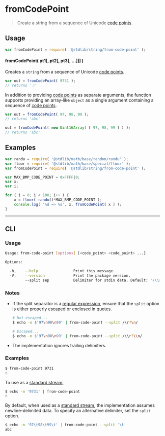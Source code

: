 # fromCodePoint

> Create a string from a sequence of Unicode [code points][code-point].


<!-- Section to include introductory text. Make sure to keep an empty line after the intro `section` element and another before the `/section` close. -->

<section class="intro">

</section>

<!-- /.intro -->

<!-- Package usage documentation. -->

<section class="usage">

## Usage

``` javascript
var fromCodePoint = require( '@stdlib/string/from-code-point' );
```

#### fromCodePoint( pt1\[, pt2\[, pt3\[, ...\]\]\] )

Creates a `string` from a sequence of Unicode [code points][code-point].

``` javascript
var out = fromCodePoint( 9731 );
// returns '☃'
```

In addition to providing [code points][code-point] as separate arguments, the function supports providing an array-like `object` as a single argument containing a sequence of [code points][code-point].

``` javascript
var out = fromCodePoint( 97, 98, 99 );
// returns 'abc'

out = fromCodePoint( new Uint16Array( [ 97, 98, 99 ] ) );
// returns 'abc'
``` 

</section>

<!-- /.usage -->

<!-- Package usage notes. Make sure to keep an empty line after the `section` element and another before the `/section` close. -->

<section class="notes">

</section>

<!-- /.notes -->

<!-- Package usage examples. -->

<section class="examples">

## Examples

``` javascript
var randu = require( '@stdlib/math/base/random/randu' );
var floor = require( '@stdlib/math/base/special/floor' );
var fromCodePoint = require( '@stdlib/string/from-code-point' );

var MAX_BMP_CODE_POINT = 0xFFFF|0;
var x;
var i;

for ( i = 0; i < 100; i++ ) {
    x = floor( randu()*MAX_BMP_CODE_POINT );
    console.log( '%d => %s', x, fromCodePoint( x ) );
}
```

</section>

<!-- /.examples -->

<!-- Section for describing a command-line interface. -->

---

<section class="cli">

## CLI

<!-- CLI usage documentation. -->

<section class="usage">

### Usage

``` bash
Usage: from-code-point [options] [<code_point> <code_point> ...]

Options:

  -h,    --help                Print this message.
  -V,    --version             Print the package version.
         --split sep           Delimiter for stdin data. Default: '/\\r?\\n/'.
```

</section>

<!-- /.usage -->

<!-- CLI usage notes. Make sure to keep an empty line after the `section` element and another before the `/section` close. -->

<section class="notes">

### Notes

* If the split separator is a [regular expression][mdn-regexp], ensure that the `split` option is either properly escaped or enclosed in quotes.

  ``` bash
  # Not escaped...
  $ echo -n $'97\n98\n99' | from-code-point --split /\r?\n/

  # Escaped...
  $ echo -n $'97\n98\n99' | from-code-point --split /\\r?\\n/
  ```

* The implementation ignores trailing delimiters.

</section>

<!-- /.notes -->

<!-- CLI usage examples. -->

<section class="examples">

### Examples

``` bash
$ from-code-point 9731
☃
```

To use as a [standard stream][standard-streams],

``` bash
$ echo -n '9731' | from-code-point
☃
```

By default, when used as a [standard stream][standard-streams], the implementation assumes newline-delimited data. To specify an alternative delimiter, set the `split` option.

``` bash
$ echo -n '97\t98\t99\t' | from-code-point --split '\t'
abc
```

</section>

<!-- /.examples -->

</section>

<!-- /.cli -->

<!-- Section to include cited references. If references are included, add a horizontal rule *before* the section. Make sure to keep an empty line after the `section` element and another before the `/section` close. -->

<section class="references">

</section>

<!-- /.references -->

<!-- Section for all links. Make sure to keep an empty line after the `section` element and another before the `/section` close. -->

<section class="links">

[code-point]: https://en.wikipedia.org/wiki/Code_point
[standard-streams]: https://en.wikipedia.org/wiki/Standard_streams
[mdn-regexp]: https://developer.mozilla.org/en-US/docs/Web/JavaScript/Guide/Regular_Expressions

</section>

<!-- /.links -->
